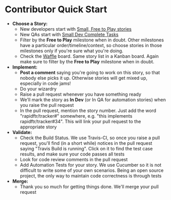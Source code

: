 # Contributor Quick Start

* **Choose a Story:**
  * New developers start with [Small, Free to Play stories](https://github.com/rapidftr/tracker/issues?labels=Estimate%3A+Small%2CStatus%3A+2.+Ready&milestone=6&page=1&state=open)
  * New QAs start with [Small Dev Complete Tasks](https://github.com/rapidftr/tracker/issues?labels=Estimate%3A+Small%2CStatus%3A+4.+Dev+Complete&milestone=&page=1&state=open)
  * Filter by the **Free to Play** milestone when in doubt. Other milestones have a particular order/timeline/context, so choose stories in those milestones only if you're sure what you're doing.
  * Check the [Waffle](https://waffle.io/rapidftr/tracker) board. Same story list in a Kanban board. Again make sure to filter by the **Free to Play** milestone when in doubt.
* **Implement:**
  * **Post a comment** saying you're going to work on this story, so that nobody else picks it up. Otherwise stories will get mixed up, especially in code jams!
  * Do your wizardry
  * Raise a pull request whenever you have something ready
  * We'll mark the story as **In Dev** (or In QA for automation stories) when you raise the pull request
  * In the pull request, mention the story number. Just add the word "rapidftr/tracker#<story-no>" somewhere, e.g. "this implements rapidftr/tracker#34". This will link your pull request to the appropriate story
* **Validate:**
  * Check the Build Status. We use Travis-CI, so once you raise a pull request, you'll find (in a short while) notices in the pull request saying "Travis Build is running". Click on it to find the test case results, and make sure your code passes all tests
  * Look for code review comments in the pull request
  * Add Automation Tests for your story. We use Cucumber so it is not difficult to write some of your own scenarios. Being an open source project, the only way to maintain code correctness is through tests
* **Merge:**
  * Thank you so much for getting things done. We'll merge your pull request
